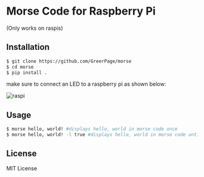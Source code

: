 # Morse Code for Raspberry Pi

(Only works on raspis)


## Installation
```bash
$ git clone https://github.com/GreerPage/morse
$ cd morse
$ pip install .
```
make sure to connect an LED to a raspberry pi as shown below:

![raspi](https://greerpage.com/static/images/raspidiagram.png)

## Usage
```bash
$ morse hello, world! #displays hello, world in morse code once
$ morse hello, world! -l true #displays hello, world in morse code until loop is stopped 
```

## License
MIT License
